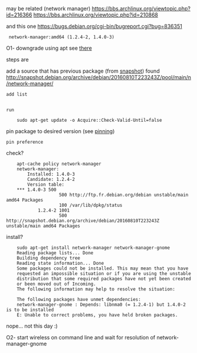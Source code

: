 may be related (network manager)
https://bbs.archlinux.org/viewtopic.php?id=216366
https://bbs.archlinux.org/viewtopic.php?id=210868

and this one
https://bugs.debian.org/cgi-bin/bugreport.cgi?bug=836351

     network-manager:amd64 (1.2.4-2, 1.4.0-3)

O1- downgrade using apt
see [there](https://hackedbellini.org/linux/downgrade-and-force-some-packages-on-debian-to-a-previous-version/)

steps are

add a source that has previous package (from [snapshot](http://snapshot.debian.org))
    found http://snapshot.debian.org/archive/debian/20160810T223243Z/pool/main/n/network-manager/

    add list


    run

        sudo apt-get update -o Acquire::Check-Valid-Until=false

pin package to desired version (see [pinning](http://jaqque.sbih.org/kplug/apt-pinning.html))

    pin preference

check?

		apt-cache policy network-manager
		network-manager:
			Installed: 1.4.0-3
			Candidate: 1.2.4-2
			Version table:
		*** 1.4.0-3 500
						500 http://ftp.fr.debian.org/debian unstable/main amd64 Packages
						100 /var/lib/dpkg/status
				1.2.4-2 1001
						500 http://snapshot.debian.org/archive/debian/20160810T223243Z unstable/main amd64 Packages


install?

		sudo apt-get install network-manager network-manager-gnome
		Reading package lists... Done
		Building dependency tree
		Reading state information... Done
		Some packages could not be installed. This may mean that you have
		requested an impossible situation or if you are using the unstable
		distribution that some required packages have not yet been created
		or been moved out of Incoming.
		The following information may help to resolve the situation:

		The following packages have unmet dependencies:
		network-manager-gnome : Depends: libnma0 (= 1.2.4-1) but 1.4.0-2 is to be installed
		E: Unable to correct problems, you have held broken packages.

nope...
not this day :)

O2- start wireless on command line and wait for resolution of network-manager-gnome

